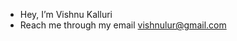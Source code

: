 - Hey, I’m Vishnu Kalluri
- Reach me through my email vishnulur@gmail.com

<!---
Vishnulur/Vishnulur is a ✨ special ✨ repository because its `README.md` (this file) appears on your GitHub profile.
You can click the Preview link to take a look at your changes. 
--->
